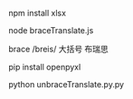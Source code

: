 npm install xlsx

node braceTranslate.js

brace  /breis/ 大括号 布瑞思

pip install openpyxl

python unbraceTranslate.py.py
